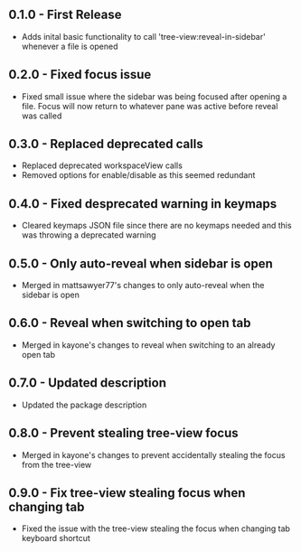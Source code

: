 ## 0.1.0 - First Release
* Adds inital basic functionality to call 'tree-view:reveal-in-sidebar' whenever a file is opened

## 0.2.0 - Fixed focus issue
* Fixed small issue where the sidebar was being focused after opening a file. Focus will now return to whatever pane was active before reveal was called

## 0.3.0 - Replaced deprecated calls
* Replaced deprecated workspaceView calls
* Removed options for enable/disable as this seemed redundant

## 0.4.0 - Fixed desprecated warning in keymaps
* Cleared keymaps JSON file since there are no keymaps needed and this was throwing a deprecated warning

## 0.5.0 - Only auto-reveal when sidebar is open
* Merged in mattsawyer77's changes to only auto-reveal when the sidebar is open

## 0.6.0 - Reveal when switching to open tab
* Merged in kayone's changes to reveal when switching to an already open tab

## 0.7.0 - Updated description
* Updated the package description

## 0.8.0 - Prevent stealing tree-view focus
* Merged in kayone's changes to prevent accidentally stealing the focus from the tree-view

## 0.9.0 - Fix tree-view stealing focus when changing tab
* Fixed the issue with the tree-view stealing the focus when changing tab keyboard shortcut
